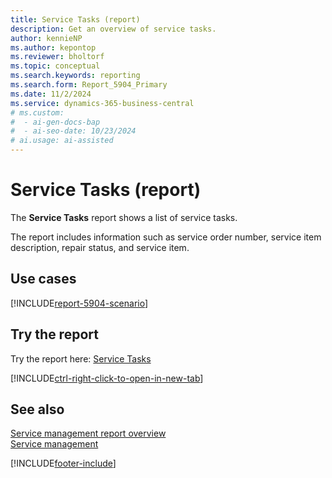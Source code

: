 ```yaml
---
title: Service Tasks (report)
description: Get an overview of service tasks.
author: kennieNP
ms.author: kepontop
ms.reviewer: bholtorf
ms.topic: conceptual
ms.search.keywords: reporting
ms.search.form: Report_5904_Primary
ms.date: 11/2/2024
ms.service: dynamics-365-business-central
# ms.custom:
#  - ai-gen-docs-bap
#  - ai-seo-date: 10/23/2024
# ai.usage: ai-assisted
---
```


# Service Tasks (report)

The **Service Tasks** report shows a list of service tasks.

The report includes information such as service order number, service item description, repair status, and service item. 


## Use cases

[!INCLUDE[report-5904-scenario](../includes/report-5904-scenario-include.md)]

<!-- 

Prompt

Below is a report in an ERP system. Provide 3-4 use cases for different personas working with project management or finance for projects.

Format like this:    
  
As a <persona>, use the report to    
* use case 1  
* use case 2    

Do not capitalize the persona names. 

Do not start lines with "Use the data to"

## Report name
Service Tasks

## Report description


### What the report does

### Use cases


Please include your data sources and URLs

-->


## Try the report

Try the report here: [Service Tasks](https://businesscentral.dynamics.com?report=5904)

[!INCLUDE[ctrl-right-click-to-open-in-new-tab](../includes/ctrl-right-click-to-open-in-new-tab.md)]


## See also

[Service management report overview](service-reports.md)   
[Service management](service-service.md)    

[!INCLUDE[footer-include](../includes/footer-banner.md)]